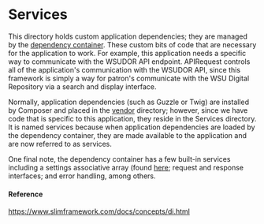 # Services

This directory holds custom application dependencies; they are managed by the [dependency container](../dependencies.php). These custom bits of code that are necessary for the application to work. For example, this application needs a specific way to communicate with the WSUDOR API endpoint. APIRequest controls all of the application's communication with the WSUDOR API, since this framework is simply a way for patron's communicate with the WSU Digital Repository via a search and display interface.

Normally, application dependencies (such as Guzzle or Twig) are installed by Composer and placed in the [vendor](../vendor) directory; however, since we have code that is specific to this application, they reside in the Services directory. It is named services because when application dependencies are loaded by the dependency container, they are made available to the application and are now referred to as services.

One final note, the dependency container has a few built-in services including a settings associative array (found [here](../settings.php); request and response interfaces; and error handling, among others.


#### Reference
https://www.slimframework.com/docs/concepts/di.html